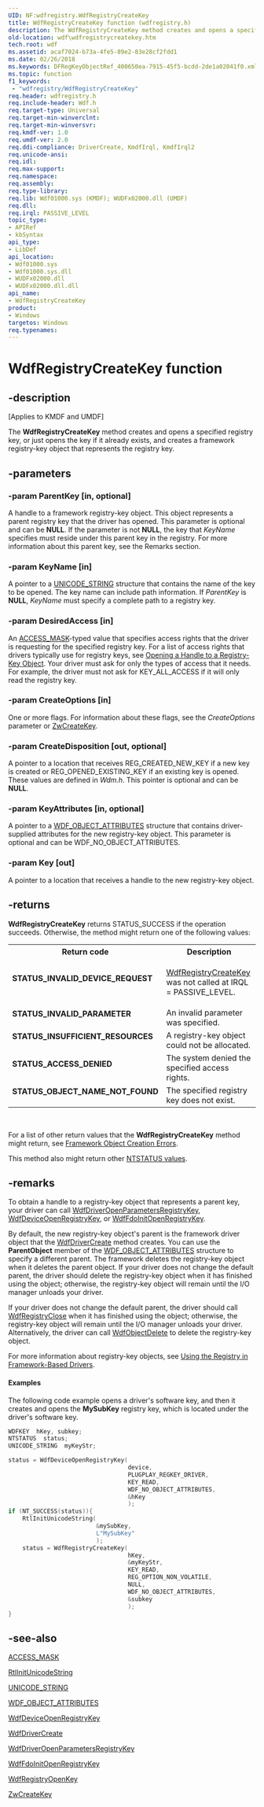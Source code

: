 ```yaml
---
UID: NF:wdfregistry.WdfRegistryCreateKey
title: WdfRegistryCreateKey function (wdfregistry.h)
description: The WdfRegistryCreateKey method creates and opens a specified registry key, or just opens the key if it already exists, and creates a framework registry-key object that represents the registry key.
old-location: wdf\wdfregistrycreatekey.htm
tech.root: wdf
ms.assetid: acaf7024-b73a-4fe5-89e2-83e28cf2fdd1
ms.date: 02/26/2018
ms.keywords: DFRegKeyObjectRef_400650ea-7915-45f5-bcdd-2de1a02041f0.xml, WdfRegistryCreateKey, WdfRegistryCreateKey method, kmdf.wdfregistrycreatekey, wdf.wdfregistrycreatekey, wdfregistry/WdfRegistryCreateKey
ms.topic: function
f1_keywords:
 - "wdfregistry/WdfRegistryCreateKey"
req.header: wdfregistry.h
req.include-header: Wdf.h
req.target-type: Universal
req.target-min-winverclnt: 
req.target-min-winversvr: 
req.kmdf-ver: 1.0
req.umdf-ver: 2.0
req.ddi-compliance: DriverCreate, KmdfIrql, KmdfIrql2
req.unicode-ansi: 
req.idl: 
req.max-support: 
req.namespace: 
req.assembly: 
req.type-library: 
req.lib: Wdf01000.sys (KMDF); WUDFx02000.dll (UMDF)
req.dll: 
req.irql: PASSIVE_LEVEL
topic_type:
- APIRef
- kbSyntax
api_type:
- LibDef
api_location:
- Wdf01000.sys
- Wdf01000.sys.dll
- WUDFx02000.dll
- WUDFx02000.dll.dll
api_name:
- WdfRegistryCreateKey
product:
- Windows
targetos: Windows
req.typenames: 
---
```


# WdfRegistryCreateKey function


## -description


<p class="CCE_Message">[Applies to KMDF and UMDF]</p>

The <b>WdfRegistryCreateKey</b> method creates and opens a specified registry key, or just opens the key if it already exists, and creates a framework registry-key object that represents the registry key.


## -parameters




### -param ParentKey [in, optional]

A handle to a framework registry-key object. This object represents a parent registry key that the driver has opened. This parameter is optional and can be <b>NULL</b>. If the parameter is not <b>NULL</b>, the key that <i>KeyName</i> specifies must reside under this parent key in the registry. For more information about this parent key, see the Remarks section.


### -param KeyName [in]

A pointer to a <a href="https://docs.microsoft.com/windows/desktop/api/ntdef/ns-ntdef-_unicode_string">UNICODE_STRING</a> structure that contains the name of the key to be opened. The key name can include path information. If <i>ParentKey</i> is <b>NULL</b>, <i>KeyName</i> must specify a complete path to a registry key.


### -param DesiredAccess [in]

An <a href="https://docs.microsoft.com/windows-hardware/drivers/kernel/access-mask">ACCESS_MASK</a>-typed value that specifies access rights that the driver is requesting for the specified registry key. For a list of access rights that drivers typically use for registry keys, see <a href="https://docs.microsoft.com/windows-hardware/drivers/kernel/opening-a-handle-to-a-registry-key-object">Opening a Handle to a Registry-Key Object</a>. Your driver must ask for only the types of access that it needs. For example, the driver must not ask for KEY_ALL_ACCESS if it will only read the registry key. 


### -param CreateOptions [in]

One or more flags. For information about these flags, see the <i>CreateOptions</i> parameter or <a href="https://docs.microsoft.com/windows-hardware/drivers/ddi/wdm/nf-wdm-zwcreatekey">ZwCreateKey</a>.


### -param CreateDisposition [out, optional]

A pointer to a location that receives REG_CREATED_NEW_KEY if a new key is created or REG_OPENED_EXISTING_KEY if an existing key is opened. These values are defined in <i>Wdm.h</i>. This pointer is optional and can be <b>NULL</b>.


### -param KeyAttributes [in, optional]

A pointer to a <a href="https://docs.microsoft.com/windows-hardware/drivers/ddi/wdfobject/ns-wdfobject-_wdf_object_attributes">WDF_OBJECT_ATTRIBUTES</a> structure that contains driver-supplied attributes for the new registry-key object. This parameter is optional and can be WDF_NO_OBJECT_ATTRIBUTES.


### -param Key [out]

A pointer to a location that receives a handle to the new registry-key object.


## -returns



<b>WdfRegistryCreateKey</b> returns STATUS_SUCCESS if the operation succeeds. Otherwise, the method might return one of the following values:

<table>
<tr>
<th>Return code</th>
<th>Description</th>
</tr>
<tr>
<td width="40%">
<dl>
<dt><b>STATUS_INVALID_DEVICE_REQUEST</b></dt>
</dl>
</td>
<td width="60%">

<a href="https://docs.microsoft.com/windows-hardware/drivers/ddi/wdfregistry/nf-wdfregistry-wdfregistrycreatekey">WdfRegistryCreateKey</a> was not called at IRQL = PASSIVE_LEVEL. 

</td>
</tr>
<tr>
<td width="40%">
<dl>
<dt><b>STATUS_INVALID_PARAMETER</b></dt>
</dl>
</td>
<td width="60%">
An invalid parameter was specified.

</td>
</tr>
<tr>
<td width="40%">
<dl>
<dt><b>STATUS_INSUFFICIENT_RESOURCES</b></dt>
</dl>
</td>
<td width="60%">
A registry-key object could not be allocated.

</td>
</tr>
<tr>
<td width="40%">
<dl>
<dt><b>STATUS_ACCESS_DENIED</b></dt>
</dl>
</td>
<td width="60%">
The system denied the specified access rights.

</td>
</tr>
<tr>
<td width="40%">
<dl>
<dt><b>STATUS_OBJECT_NAME_NOT_FOUND</b></dt>
</dl>
</td>
<td width="60%">
The specified registry key does not exist.

</td>
</tr>
</table>
 

For a list of other return values that the <b>WdfRegistryCreateKey</b> method might return, see <a href="https://docs.microsoft.com/windows-hardware/drivers/wdf/framework-object-creation-errors">Framework Object Creation Errors</a>.



This method also might return other <a href="https://docs.microsoft.com/windows-hardware/drivers/kernel/ntstatus-values">NTSTATUS values</a>.




## -remarks



To obtain a handle to a registry-key object that represents a parent key, your driver can call <a href="https://docs.microsoft.com/windows-hardware/drivers/ddi/wdfdriver/nf-wdfdriver-wdfdriveropenparametersregistrykey">WdfDriverOpenParametersRegistryKey</a>, <a href="https://docs.microsoft.com/windows-hardware/drivers/ddi/wdfdevice/nf-wdfdevice-wdfdeviceopenregistrykey">WdfDeviceOpenRegistryKey</a>, or <a href="https://docs.microsoft.com/windows-hardware/drivers/ddi/wdffdo/nf-wdffdo-wdffdoinitopenregistrykey">WdfFdoInitOpenRegistryKey</a>.

By default, the new registry-key object's parent is the framework driver object that the <a href="https://docs.microsoft.com/windows-hardware/drivers/ddi/wdfdriver/nf-wdfdriver-wdfdrivercreate">WdfDriverCreate</a> method creates. You can use the <b>ParentObject</b> member of the <a href="https://docs.microsoft.com/windows-hardware/drivers/ddi/wdfobject/ns-wdfobject-_wdf_object_attributes">WDF_OBJECT_ATTRIBUTES</a> structure to specify a different parent. The framework deletes the registry-key object when it deletes the parent object. If your driver does not change the default parent, the driver should delete the registry-key object when it has finished using the object; otherwise, the registry-key object will remain until the I/O manager unloads your driver. 

 If your driver does not change the default parent, the driver should call <a href="https://docs.microsoft.com/windows-hardware/drivers/ddi/wdfregistry/nf-wdfregistry-wdfregistryclose">WdfRegistryClose</a> when it has finished using the object; otherwise, the registry-key object will remain until the I/O manager unloads your driver. Alternatively,  the driver can call <a href="https://docs.microsoft.com/windows-hardware/drivers/ddi/wdfobject/nf-wdfobject-wdfobjectdelete">WdfObjectDelete</a> to delete the registry-key object.

For more information about registry-key objects, see <a href="https://docs.microsoft.com/windows-hardware/drivers/wdf/using-the-registry-in-wdf-drivers">Using the Registry in Framework-Based Drivers</a>.


#### Examples

The following code example opens a driver's software key, and then it creates and opens the <b>MySubKey</b> registry key, which is located under the driver's software key.

```cpp
WDFKEY  hKey, subkey;
NTSTATUS  status;
UNICODE_STRING  myKeyStr;

status = WdfDeviceOpenRegistryKey(
                                  device,
                                  PLUGPLAY_REGKEY_DRIVER,
                                  KEY_READ,
                                  WDF_NO_OBJECT_ATTRIBUTES,
                                  &hKey
                                  );
if (NT_SUCCESS(status)){
    RtlInitUnicodeString(
                         &mySubKey,
                         L"MySubKey"
                         );
    status = WdfRegistryCreateKey(
                                  hKey,
                                  &myKeyStr,
                                  KEY_READ,
                                  REG_OPTION_NON_VOLATILE,
                                  NULL,
                                  WDF_NO_OBJECT_ATTRIBUTES,
                                  &subkey
                                  );
}
```



## -see-also




<a href="https://docs.microsoft.com/windows-hardware/drivers/kernel/access-mask">ACCESS_MASK</a>



<a href="https://docs.microsoft.com/windows-hardware/drivers/ddi/wdm/nf-wdm-rtlinitunicodestring">RtlInitUnicodeString</a>



<a href="https://docs.microsoft.com/windows/desktop/api/ntdef/ns-ntdef-_unicode_string">UNICODE_STRING</a>



<a href="https://docs.microsoft.com/windows-hardware/drivers/ddi/wdfobject/ns-wdfobject-_wdf_object_attributes">WDF_OBJECT_ATTRIBUTES</a>



<a href="https://docs.microsoft.com/windows-hardware/drivers/ddi/wdfdevice/nf-wdfdevice-wdfdeviceopenregistrykey">WdfDeviceOpenRegistryKey</a>



<a href="https://docs.microsoft.com/windows-hardware/drivers/ddi/wdfdriver/nf-wdfdriver-wdfdrivercreate">WdfDriverCreate</a>



<a href="https://docs.microsoft.com/windows-hardware/drivers/ddi/wdfdriver/nf-wdfdriver-wdfdriveropenparametersregistrykey">WdfDriverOpenParametersRegistryKey</a>



<a href="https://docs.microsoft.com/windows-hardware/drivers/ddi/wdffdo/nf-wdffdo-wdffdoinitopenregistrykey">WdfFdoInitOpenRegistryKey</a>



<a href="https://docs.microsoft.com/windows-hardware/drivers/ddi/wdfregistry/nf-wdfregistry-wdfregistryopenkey">WdfRegistryOpenKey</a>



<a href="https://docs.microsoft.com/windows-hardware/drivers/ddi/wdm/nf-wdm-zwcreatekey">ZwCreateKey</a>
 

 

